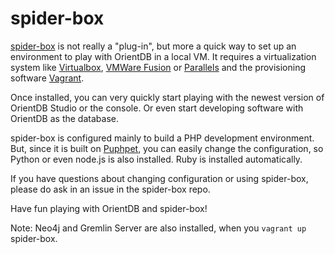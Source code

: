 <!-- proofread 2015-12-10 SAM -->

# spider-box

[spider-box](https://github.com/spider/spider-box) is not really a "plug-in", but more a quick way to set up an environment to play with OrientDB in a local VM. It requires a virtualization system like [Virtualbox](https://www.virtualbox.org/), [VMWare Fusion](https://www.vmware.com/de/products/fusion) or [Parallels](http://www.parallels.com/) and the provisioning software [Vagrant](https://www.vagrantup.com/). 

Once installed, you can very quickly start playing with the newest version of OrientDB Studio or the console. Or even start developing software with OrientDB as the database. 

spider-box is configured mainly to build a PHP development environment. But, since it is built on [Puphpet](https://puphpet.com/), you can easily change the configuration, so Python or even node.js is also installed. Ruby is installed automatically. 

If you have questions about changing configuration or using spider-box, please do ask in an issue in the spider-box repo. 

Have fun playing with OrientDB and spider-box!

Note: Neo4j and Gremlin Server are also installed, when you `vagrant up` spider-box.

 